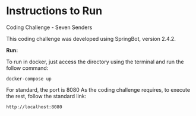 # Instructions to Run
Coding Challenge - Seven Senders 

This coding challenge was developed using SpringBot, version 2.4.2. 

**Run:**

To run in docker, just access the directory using the terminal and run the follow command: 

```
docker-compose up
```

For standard, the port is 8080
As the coding challenge requires, to execute the rest, follow the standard link:

```
http://localhost:8080
```
